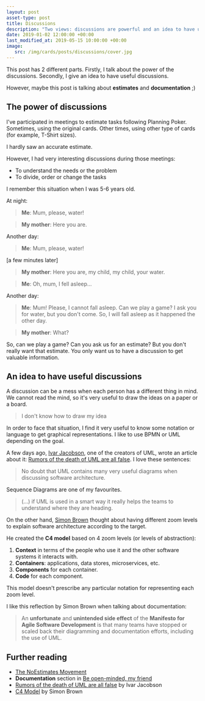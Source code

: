 ```yaml
---
layout: post
asset-type: post
title: Discussions
description: "Two views: discussions are powerful and an idea to have useful discussions"
date: 2019-01-02 12:00:00 +00:00
last_modified_at: 2019-05-15 10:00:00 +00:00
image:
   src: /img/cards/posts/discussions/cover.jpg
---
```


This post has 2 different parts. Firstly, I talk about the power of the discussions. Secondly, I give an idea to have useful discussions.

However, maybe this post is talking about **estimates** and **documentation** ;)

## The power of discussions

I've participated in meetings to estimate tasks following Planning Poker. Sometimes, using the original cards. Other times, using other type of cards (for example, T-Shirt sizes).

I hardly saw an accurate estimate. 

However, I had very interesting discussions during those meetings:

* To understand the needs or the problem
* To divide, order or change the tasks

I remember this situation when I was 5-6 years old.

At night:

> **Me**: Mum, please, water!

> **My mother**: Here you are.

Another day:

> **Me**: Mum, please, water!

[a few minutes later]

> **My mother**: Here you are, my child, my child, your water.

> **Me**: Oh, mum, I fell asleep...

Another day:

> **Me**: Mum! Please, I cannot fall asleep. Can we play a game? I ask you for water, but you don't come. So, I will fall asleep as it happened the other day.

> **My mother**: What?

So, can we play a game? Can you ask us for an estimate? But you don't really want that estimate. You only want us to have a discussion to get valuable information.

## An idea to have useful discussions

A discussion can be a mess when each person has a different thing in mind. We cannot read the mind, so it's very useful to draw the ideas on a paper or a board.

> I don't know how to draw my idea

In order to face that situation, I find it very useful to know some notation or language to get graphical representations. I like to use BPMN or UML depending on the goal. 

A few days ago, [Ivar Jacobson](https://twitter.com/ivarjacobson), one of the creators of UML, wrote an article about it: [Rumors of the death of UML are all false](https://www.linkedin.com/pulse/rumors-death-uml-all-false-ivar-jacobson/). I love these sentences:

> No doubt that UML contains many very useful diagrams when discussing software architecture.

Sequence Diagrams are one of my favourites.

> (...) if UML is used in a smart way it really helps the teams to understand where they are heading.

On the other hand, [Simon Brown](https://twitter.com/simonbrown) thought about having different zoom levels to explain software architecture according to the target. 

He created the **C4 model** based on 4 zoom levels (or levels of abstraction):

1. **Context** in terms of the people who use it and the other software systems it interacts with.
2. **Containers**: applications, data stores, microservices, etc.
3. **Components** for each container.
4. **Code** for each component.

This model doesn't prescribe any particular notation for representing each zoom level.

I like this reflection by Simon Brown when talking about documentation:

> An **unfortunate** and **unintended side effect** of the **Manifesto for Agile Software Development** is that many teams have stopped or scaled back their diagramming and documentation efforts, including the use of UML.

## Further reading

* [The NoEstimates Movement](https://ronjeffries.com/xprog/articles/the-noestimates-movement/)
* **Documentation** section in [Be open-minded, my friend](/2018/07/05/be-open-minded-my-friend.html)
* [Rumors of the death of UML are all false](https://www.linkedin.com/pulse/rumors-death-uml-all-false-ivar-jacobson/) by Ivar Jacobson
* [C4 Model](https://c4model.com) by Simon Brown
